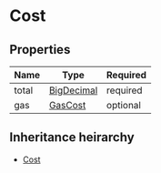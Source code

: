 

# Cost

## Properties

Name | Type | Required
-------- | -------- | --------
total | [BigDecimal](BigDecimal.md) | required
gas | [GasCost](GasCost.md) | optional




## Inheritance heirarchy


* [Cost](Cost.md)
